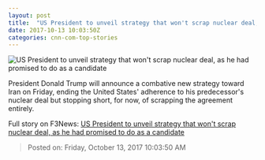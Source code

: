 ```yaml
---
layout: post
title:  "US President to unveil strategy that won't scrap nuclear deal, as he had promised to do as a candidate"
date: 2017-10-13 10:03:50Z
categories: cnn-com-top-stories
---
```


![US President to unveil strategy that won't scrap nuclear deal, as he had promised to do as a candidate](http://i2.cdn.cnn.com/cnnnext/dam/assets/171013103510-02-hassan-rouhani-donald-trump-split-super-tease.jpg)

President Donald Trump will announce a combative new strategy toward Iran on Friday, ending the United States' adherence to his predecessor's nuclear deal but stopping short, for now, of scrapping the agreement entirely.


Full story on F3News: [US President to unveil strategy that won't scrap nuclear deal, as he had promised to do as a candidate](http://www.f3nws.com/n/FzVvRG)

> Posted on: Friday, October 13, 2017 10:03:50 AM
